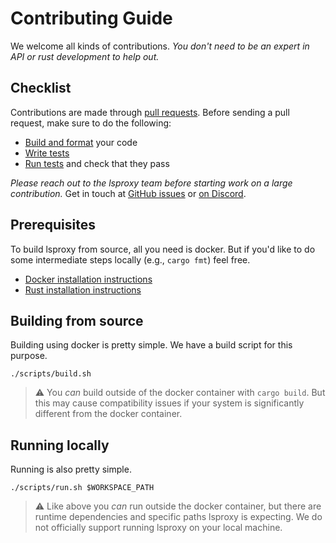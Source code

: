 # Contributing Guide

We welcome all kinds of contributions. _You don't need to be an expert
in API or rust development to help out._

## Checklist

Contributions are made through
[pull requests](https://help.github.com/articles/using-pull-requests/).
Before sending a pull request, make sure to do the following:

- [Build and format](#build-format) your code
- [Write tests](#tests)
- [Run tests](#tests) and check that they pass

_Please reach out to the lsproxy team before starting work on a large
contribution._ Get in touch at
[GitHub issues](https://github.com/agentic-labs/lsproxy/issues)
or [on Discord](https://discord.gg/WafeS3jN).

## Prerequisites

To build lsproxy from source, all you need is docker. But if you'd like to do some intermediate steps locally (e.g., `cargo fmt`) feel free.

- [Docker installation instructions](https://docs.docker.com/engine/install/)
- [Rust installation instructions](https://www.rust-lang.org/tools/install)

## Building from source

Building using docker is pretty simple. We have a build script for this purpose.

```
./scripts/build.sh
```

> :warning: You *can* build outside of the docker container with `cargo build`. But this may cause compatibility issues if your system is significantly different from the docker container.

## Running locally

Running is also pretty simple.

```
./scripts/run.sh $WORKSPACE_PATH
```

> :warning: Like above you *can* run outside the docker container, but there are runtime dependencies and specific paths lsproxy is expecting. We do not officially support running lsproxy on your local machine.
